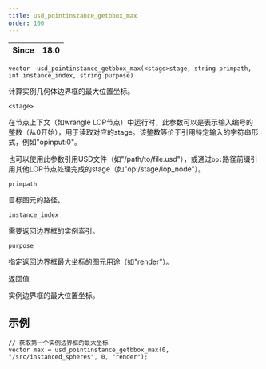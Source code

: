 ```yaml
---
title: usd_pointinstance_getbbox_max
order: 100
---
```

| Since | 18.0 |
| --- | --- |

`vector  usd_pointinstance_getbbox_max(<stage>stage, string primpath, int instance_index, string purpose)`

计算实例几何体边界框的最大位置坐标。

`<stage>`

在节点上下文（如wrangle LOP节点）中运行时，此参数可以是表示输入编号的整数（从0开始），用于读取对应的stage。该整数等价于引用特定输入的字符串形式，例如"opinput:0"。

也可以使用此参数引用USD文件（如"/path/to/file.usd"），或通过`op:`路径前缀引用其他LOP节点处理完成的stage（如"op:/stage/lop_node"）。

`primpath`

目标图元的路径。

`instance_index`

需要返回边界框的实例索引。

`purpose`

指定返回边界框最大坐标的图元用途（如"render"）。

返回值

实例边界框的最大位置坐标。

## 示例

```vex
// 获取第一个实例边界框的最大坐标
vector max = usd_pointinstance_getbbox_max(0, "/src/instanced_spheres", 0, "render");

```
